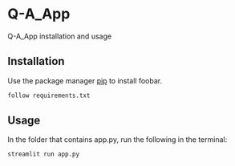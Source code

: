 # Q-A_App

Q-A_App installation and usage

## Installation

Use the package manager [pip](https://pip.pypa.io/en/stable/) to install foobar.

```bash
follow requirements.txt
```

## Usage
In the folder that contains app.py, run the following in the terminal: 
```bash
streamlit run app.py
```
